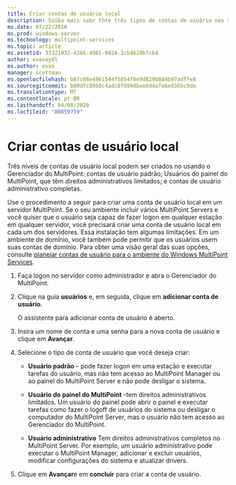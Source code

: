 ```yaml
---
title: Criar contas de usuário local
description: Saiba mais sobr thte três tipos de contas de usuário nos serviços do MultiPoint
ms.date: 07/22/2016
ms.prod: windows-server
ms.technology: multipoint-services
ms.topic: article
ms.assetid: 33321932-4266-4961-9924-2cb4620bfcb4
author: evaseydl
ms.author: evas
manager: scottman
ms.openlocfilehash: b07c88e4961544f5854f6e9d829b8d4b97adf7e8
ms.sourcegitcommit: b00d7c8968c4adc8f699dbee694afe6ed36bc9de
ms.translationtype: MT
ms.contentlocale: pt-BR
ms.lasthandoff: 04/08/2020
ms.locfileid: "80859759"
---
```

# <a name="create-local-user-accounts"></a>Criar contas de usuário local
Três níveis de contas de usuário local podem ser criados no usando o Gerenciador do MultiPoint: contas de usuário padrão; Usuários do painel do MultiPoint, que têm direitos administrativos limitados; e contas de usuário administrativo completas.  
  
Use o procedimento a seguir para criar uma conta de usuário local em um servidor MultiPoint. Se o seu ambiente incluir vários MultiPoint Servers e você quiser que o usuário seja capaz de fazer logon em qualquer estação em qualquer servidor, você precisará criar uma conta de usuário local em cada um dos servidores. Essa instalação tem algumas limitações. Em um ambiente de domínio, você também pode permitir que os usuários usem suas contas de domínio. Para obter uma visão geral das suas opções, consulte [planejar contas de usuário para o ambiente do Windows MultiPoint Services](Plan-user-accounts-for-your-MultiPoint-services-environment.md).  
   
1.  Faça logon no servidor como administrador e abra o Gerenciador do MultiPoint.  
  
2.  Clique na guia **usuários** e, em seguida, clique em **adicionar conta de usuário**.  
  
    O assistente para adicionar conta de usuário é aberto.  
  
3.  Insira um nome de conta e uma senha para a nova conta de usuário e clique em **Avançar**.  
  
4.  Selecione o tipo de conta de usuário que você deseja criar:  
  
    -   **Usuário padrão** – pode fazer logon em uma estação e executar tarefas do usuário, mas não tem acesso ao MultiPoint Manager ou ao painel do MultiPoint Server e não pode desligar o sistema.  
  
    -   **Usuário do painel do MultiPoint** -tem direitos administrativos limitados. Um usuário do painel pode abrir o painel e executar tarefas como fazer o logoff de usuários do sistema ou desligar o computador do MultiPoint Server, mas o usuário não tem acesso ao Gerenciador do MultiPoint.  
  
    -   **Usuário administrativo** Tem direitos administrativos completos no MultiPoint Server. Por exemplo, um usuário administrativo pode executar o MultiPoint Manager, adicionar e excluir usuários, modificar configurações do sistema e atualizar drivers.  
  
5.  Clique em **Avançar**e em **concluir** para criar a conta de usuário.